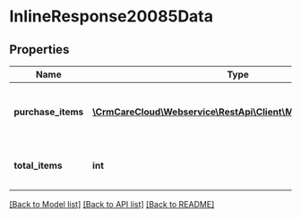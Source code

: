 # InlineResponse20085Data

## Properties
Name | Type | Description | Notes
------------ | ------------- | ------------- | -------------
**purchase_items** | [**\CrmCareCloud\Webservice\RestApi\Client\Model\PurchaseItem[]**](PurchaseItem.md) | List of purchase items tied to a purchase | [optional] 
**total_items** | **int** | Count of all found purchase items | [optional] 

[[Back to Model list]](../../README.md#documentation-for-models) [[Back to API list]](../../README.md#documentation-for-api-endpoints) [[Back to README]](../../README.md)

